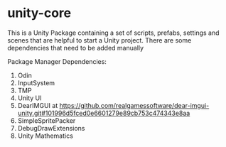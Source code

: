# unity-core

This is a Unity Package containing a set of scripts, prefabs, settings and scenes that are helpful to start a Unity project.
There are some dependencies that need to be added manually

Package Manager Dependencies:
1. Odin
2. InputSystem
3. TMP
4. Unity UI
5. DearIMGUI at https://github.com/realgamessoftware/dear-imgui-unity.git#101996d5fced0e6601279e89cb753c474343e8aa
6. SimpleSpritePacker
7. DebugDrawExtensions
8. Unity Mathematics
